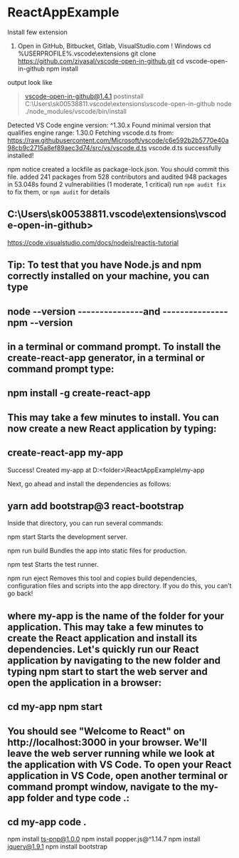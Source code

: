 # ReactAppExample
Install few extension
1. Open in GitHub, Bitbucket, Gitlab, VisualStudio.com !
Windows
cd %USERPROFILE%\.vscode\extensions
git clone https://github.com/ziyasal/vscode-open-in-github.git
cd vscode-open-in-github
npm install

output look like
> vscode-open-in-github@1.4.1 postinstall C:\Users\sk00538811\.vscode\extensions\vscode-open-in-github
> node ./node_modules/vscode/bin/install

Detected VS Code engine version: ^1.30.x
Found minimal version that qualifies engine range: 1.30.0
Fetching vscode.d.ts from: https://raw.githubusercontent.com/Microsoft/vscode/c6e592b2b5770e40a98cb9c2715a8ef89aec3d74/src/vs/vscode.d.ts
vscode.d.ts successfully installed!

npm notice created a lockfile as package-lock.json. You should commit this file.
added 241 packages from 528 contributors and audited 948 packages in 53.048s
found 2 vulnerabilities (1 moderate, 1 critical)
  run `npm audit fix` to fix them, or `npm audit` for details

C:\Users\sk00538811\.vscode\extensions\vscode-open-in-github>
----------------------------------------------------------------------------------------------------
https://code.visualstudio.com/docs/nodejs/reactjs-tutorial

Tip: To test that you have Node.js and npm correctly installed on your machine, you can type 
---------------
node --version 
---------------and ---------------
npm --version 
---------------
in a terminal or command prompt.
To install the create-react-app generator, in a terminal or command prompt type:
------------------------------------
npm install -g create-react-app
------------------------------------
This may take a few minutes to install. You can now create a new React application by typing:
------------------------------
create-react-app my-app
--------------------------------
Success! Created my-app at D:\<folder>\ReactAppExample\my-app

Next, go ahead and install the dependencies as follows:

yarn add bootstrap@3 react-bootstrap
-----------------------------------------
Inside that directory, you can run several commands:

  npm start
    Starts the development server.

  npm run build
    Bundles the app into static files for production.

  npm test
    Starts the test runner.

  npm run eject
    Removes this tool and copies build dependencies, configuration files
    and scripts into the app directory. If you do this, you can’t go back!

where my-app is the name of the folder for your application. This may take a few minutes to create the React application and install its dependencies.
Let's quickly run our React application by navigating to the new folder and typing npm start to start the web server and open the application in a browser:
-----------------
cd my-app
npm start
------------------
You should see "Welcome to React" on http://localhost:3000 in your browser. We'll leave the web server running while we look at the application with VS Code.
To open your React application in VS Code, open another terminal or command prompt window, navigate to the my-app folder and type code .:
--------------
cd my-app
code .
--------------

npm install ts-pnp@1.0.0
npm install popper.js@^1.14.7
npm install jquery@1.9.1
npm install bootstrap